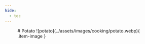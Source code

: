 ```yaml
---
hide:
  - toc
---
```

<figure markdown="1">
# Potato
![potato](../assets/images/cooking/potato.webp){ .item-image }

</figure>